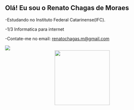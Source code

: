 ## Olá! Eu sou o Renato Chagas de Moraes

-Estudando no Instituto Federal Catarinense(IFC).

-1/3 Informatica para internet

-Contate-me no email: <a>renatochagas.m@gmail.com</a>

<picture>
  <source
    srcset="https://github-readme-stats.vercel.app/api?username=cmRenato&show_icons=true"
    media="(prefers-color-scheme: light), (prefers-color-scheme: no-preference)"
  />
    <img src="https://github-readme-stats.vercel.app/api?username=cmRenato&show_icons=true" 
  />  
</picture>

<div align="center">
  <a href="https://github.com/Re-Chagas">
  <img height="180em" src="https://github-readme-stats.vercel.app/api/top-langs/?username=Re-Chagas&layout=compact&langs_count=7&theme=radical"/>
</div>
